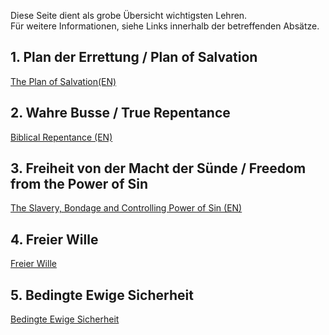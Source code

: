 ﻿<!--t > Grundlegende Lehren t-->

<!--d  d-->


Diese Seite dient als grobe Übersicht wichtigsten Lehren.  
Für weitere Informationen, siehe Links innerhalb der betreffenden Absätze.

## 1. Plan der Errettung / Plan of Salvation
[The Plan of Salvation(EN)](../2015/07/the-plan-of-salvation)

## 2. Wahre Busse / True Repentance
[Biblical Repentance (EN)](../2015/07/biblical-repentance)

## 3. Freiheit von der Macht der Sünde / Freedom from the Power of Sin
[The Slavery, Bondage and Controlling Power of Sin (EN)](../2015/07/the-slavery-bondage-and-controlling-power-of-sin)

## 4. Freier Wille
[Freier Wille](freier-wille)

## 5. Bedingte Ewige Sicherheit
[Bedingte Ewige Sicherheit](bedingte-ewige-sicherheit)


